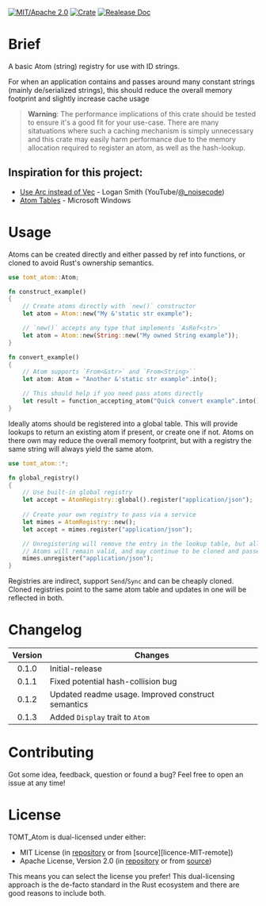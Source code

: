 [![MIT/Apache 2.0][icon-license]][link-license]
[![Crate][icon-crates.io]][link-crates.io]
[![Realease Doc][icon-docs.rs]][link-docs.rs]

# Brief
A basic Atom (string) registry for use with ID strings.

For when an application contains and passes around many constant strings (mainly de/serialized strings), this should reduce the overall memory footprint and slightly increase cache usage

> **Warning**: The performance implications of this crate should be tested to ensure it's a good fit for your use-case. There are many sitatuations where such a caching mechanism is simply unnecessary and this crate may easily harm performance due to the memory allocation required to register an atom, as well as the hash-lookup.

## Inspiration for this project:
- [Use Arc instead of Vec](https://www.youtube.com/watch?v=A4cKi7PTJSs&ab_channel=LoganSmith) - Logan Smith (YouTube/[@_noisecode]((https://www.youtube.com/@_noisecode)))
- [Atom Tables](https://learn.microsoft.com/en-us/windows/win32/dataxchg/about-atom-tables) - Microsoft Windows

# Usage

Atoms can be created directly and either passed by ref into functions, or cloned to avoid Rust's ownership semantics.

```rust
use tomt_atom::Atom;

fn construct_example()
{
    // Create atoms directly with `new()` constructor
    let atom = Atom::new("My &'static str example");

    // `new()` accepts any type that implements `AsRef<str>`
    let atom = Atom::new(String::new("My owned String example"));
}

fn convert_example()
{
    // Atom supports `From<&str>` and `From<String>``
    let atom: Atom = "Another &'static str example".into();

    // This should help if you need pass atoms directly
    let result = function_accepting_atom("Quick convert example".into())
}

```

Ideally atoms should be registered into a global table. This will provide lookups to return an existing atom if present, or create one if not. Atoms on there own may reduce the overall memory footprint, but with a registry the same string will always yield the same atom.

```rust
use tomt_atom::*;

fn global_registry()
{
    // Use built-in global registry
    let accept = AtomRegistry::global().register("application/json");
    
    // Create your own registry to pass via a service
    let mimes = AtomRegistry::new();
    let accept = mimes.register("application/json");

    // Unregistering will remove the entry in the lookup table, but all existing
    // Atoms will remain valid, and may continue to be cloned and passed around
    mimes.unregister("application/json");
}
```

Registries are indirect, support `Send`/`Sync` and can be cheaply cloned.
Cloned registries point to the same atom table and updates in one will be reflected in both.

# Changelog

| Version | Changes         |
|:-------:|-----------------|
|  0.1.0  | Initial-release |
|  0.1.1  | Fixed potential hash-collision bug |
|  0.1.2  | Updated readme usage. Improved construct semantics |
|  0.1.3  | Added `Display` trait to `Atom` |

# Contributing

Got some idea, feedback, question or found a bug? Feel free to open an issue at any time!

# License

TOMT_Atom is dual-licensed under either:

* MIT License (in [repository][license-MIT-local] or from [source][licence-MIT-remote])
* Apache License, Version 2.0 (in [repository][license-Apache-local] or from [source][license-MIT-remote])

This means you can select the license you prefer!
This dual-licensing approach is the de-facto standard in the Rust ecosystem and there are good reasons to include both.

<!-- Icons -->
[icon-license]: https://img.shields.io/badge/license-MIT%2FApache-blue.svg 
[icon-crates.io]: https://img.shields.io/crates/v/tomt_atom.svg
[icon-docs.rs]: https://docs.rs/tomt_atom/badge.svg

<!-- Licenses -->
[license-MIT-local]: LICENSE-MIT
[license-MIT-remote]: https://opensource.org/licenses/MIT
[license-Apache-local]: LICENSE-APACHE
[license-Apache-remote]: https://www.apache.org/licenses.LICENSE-2.0

<!-- Links -->
[link-license]: https://github.com/TheBeardedQuack/tomt_bevycss#license
[link-crates.io]: https://crates.io/crates/tomt_atom
[link-docs.rs]: https://docs.rs/tomt_atom
